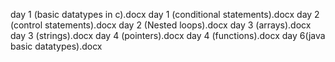 day 1 (basic datatypes in c).docx
day 1 (conditional statements).docx
day 2 (control statements).docx
day 2 (Nested loops).docx
day 3 (arrays).docx
day 3 (strings).docx
day 4 (pointers).docx
day 4 (functions).docx
day 6(java basic datatypes).docx

